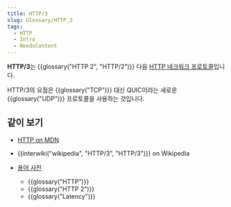 ```yaml
---
title: HTTP/3
slug: Glossary/HTTP_3
tags:
  - HTTP
  - Intro
  - NeedsContent
---
```

**HTTP/3**는 {{glossary("HTTP 2", "HTTP/2")}} 다음 [HTTP 네크워크 프로토콜](/ko/docs/Web/HTTP/Basics_of_HTTP)입니다.

HTTP/3의 요점은 {{glossary("TCP")}} 대신 QUIC이라는 새로운 {{glossary("UDP")}} 프로토콜을 사용하는 것입니다.

## 같이 보기

- [HTTP on MDN](/ko/docs/Web/HTTP)
- {{interwiki("wikipedia", "HTTP/3", "HTTP/3")}} on Wikipedia
- [용어 사전](/ko/docs/Glossary)

  - {{glossary("HTTP")}}
  - {{glossary("HTTP 2")}}
  - {{glossary("Latency")}}